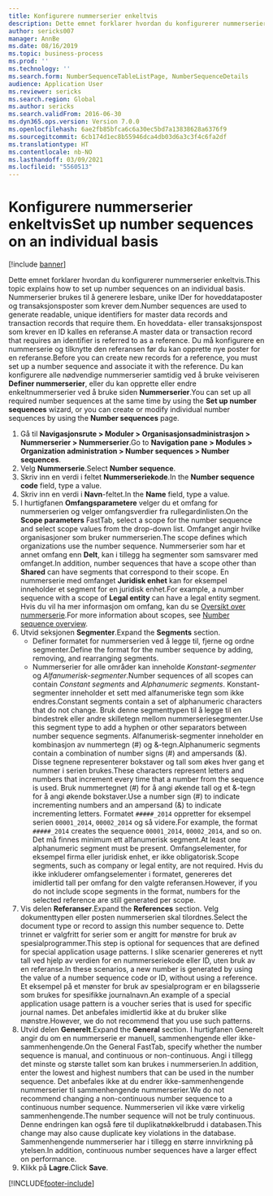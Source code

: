 ```yaml
---
title: Konfigurere nummerserier enkeltvis
description: Dette emnet forklarer hvordan du konfigurerer nummerserier enkeltvis.
author: sericks007
manager: AnnBe
ms.date: 08/16/2019
ms.topic: business-process
ms.prod: ''
ms.technology: ''
ms.search.form: NumberSequenceTableListPage, NumberSequenceDetails
audience: Application User
ms.reviewer: sericks
ms.search.region: Global
ms.author: sericks
ms.search.validFrom: 2016-06-30
ms.dyn365.ops.version: Version 7.0.0
ms.openlocfilehash: 6ae2fb85bfca6c6a30ec5bd7a13838628a6376f9
ms.sourcegitcommit: 6cb174d1ec8b55946dca4db03d6a3c3f4c6fa2df
ms.translationtype: HT
ms.contentlocale: nb-NO
ms.lasthandoff: 03/09/2021
ms.locfileid: "5560513"
---
```

# <a name="set-up-number-sequences-on-an-individual-basis"></a><span data-ttu-id="e84f9-103">Konfigurere nummerserier enkeltvis</span><span class="sxs-lookup"><span data-stu-id="e84f9-103">Set up number sequences on an individual basis</span></span>

[!include [banner](../../includes/banner.md)]

<span data-ttu-id="e84f9-104">Dette emnet forklarer hvordan du konfigurerer nummerserier enkeltvis.</span><span class="sxs-lookup"><span data-stu-id="e84f9-104">This topic explains how to set up number sequences on an individual basis.</span></span> <span data-ttu-id="e84f9-105">Nummerserier brukes til å generere lesbare, unike IDer for hoveddataposter og transaksjonsposter som krever dem.</span><span class="sxs-lookup"><span data-stu-id="e84f9-105">Number sequences are used to generate readable, unique identifiers for master data records and transaction records that require them.</span></span> <span data-ttu-id="e84f9-106">En hoveddata- eller transaksjonspost som krever en ID kalles en referanse.</span><span class="sxs-lookup"><span data-stu-id="e84f9-106">A master data or transaction record that requires an identifier is referred to as a reference.</span></span> <span data-ttu-id="e84f9-107">Du må konfigurere en nummerserie og tilknytte den referansen før du kan opprette nye poster for en referanse.</span><span class="sxs-lookup"><span data-stu-id="e84f9-107">Before you can create new records for a reference, you must set up a number sequence and associate it with the reference.</span></span> <span data-ttu-id="e84f9-108">Du kan konfigurere alle nødvendige nummerserier samtidig ved å bruke veiviseren **Definer nummerserier**, eller du kan opprette eller endre enkeltnummerserier ved å bruke siden **Nummerserier**.</span><span class="sxs-lookup"><span data-stu-id="e84f9-108">You can set up all required number sequences at the same time by using the **Set up number sequences** wizard, or you can create or modify individual number sequences by using the **Number sequences** page.</span></span>

1. <span data-ttu-id="e84f9-109">Gå til **Navigasjonsrute > Moduler > Organisasjonsadministrasjon > Nummerserier > Nummerserier**.</span><span class="sxs-lookup"><span data-stu-id="e84f9-109">Go to **Navigation pane > Modules > Organization administration > Number sequences > Number sequences**.</span></span>
2. <span data-ttu-id="e84f9-110">Velg **Nummerserie**.</span><span class="sxs-lookup"><span data-stu-id="e84f9-110">Select **Number sequence**.</span></span>
3. <span data-ttu-id="e84f9-111">Skriv inn en verdi i feltet **Nummerseriekode**.</span><span class="sxs-lookup"><span data-stu-id="e84f9-111">In the **Number sequence code** field, type a value.</span></span>
4. <span data-ttu-id="e84f9-112">Skriv inn en verdi i **Navn**-feltet.</span><span class="sxs-lookup"><span data-stu-id="e84f9-112">In the **Name** field, type a value.</span></span>
5. <span data-ttu-id="e84f9-113">I hurtigfanen **Omfangsparametere** velger du et omfang for nummerserien og velger omfangsverdier fra rullegardinlisten.</span><span class="sxs-lookup"><span data-stu-id="e84f9-113">On the **Scope parameters** FastTab, select a scope for the number sequence and select scope values from the drop-down list.</span></span> <span data-ttu-id="e84f9-114">Omfanget angir hvilke organisasjoner som bruker nummerserien.</span><span class="sxs-lookup"><span data-stu-id="e84f9-114">The scope defines which organizations use the number sequence.</span></span> <span data-ttu-id="e84f9-115">Nummerserier som har et annet omfang enn **Delt**, kan i tillegg ha segmenter som samsvarer med omfanget.</span><span class="sxs-lookup"><span data-stu-id="e84f9-115">In addition, number sequences that have a scope other than **Shared** can have segments that correspond to their scope.</span></span> <span data-ttu-id="e84f9-116">En nummerserie med omfanget **Juridisk enhet** kan for eksempel inneholder et segment for en juridisk enhet.</span><span class="sxs-lookup"><span data-stu-id="e84f9-116">For example, a number sequence with a scope of **Legal entity** can have a legal entity segment.</span></span> <span data-ttu-id="e84f9-117">Hvis du vil ha mer informasjon om omfang, kan du se [Oversikt over nummerserie](https://docs.microsoft.com/dynamics365/unified-operations/fin-and-ops/organization-administration/number-sequence-overview).</span><span class="sxs-lookup"><span data-stu-id="e84f9-117">For more information about scopes, see [Number sequence overview](https://docs.microsoft.com/dynamics365/unified-operations/fin-and-ops/organization-administration/number-sequence-overview).</span></span> 
6. <span data-ttu-id="e84f9-118">Utvid seksjonen **Segmenter**.</span><span class="sxs-lookup"><span data-stu-id="e84f9-118">Expand the **Segments** section.</span></span>
    - <span data-ttu-id="e84f9-119">Definer formatet for nummerserien ved å legge til, fjerne og ordne segmenter.</span><span class="sxs-lookup"><span data-stu-id="e84f9-119">Define the format for the number sequence by adding, removing, and rearranging segments.</span></span>  
    - <span data-ttu-id="e84f9-120">Nummerserier for alle områder kan inneholde *Konstant-segmenter* og *Alfanumerisk-segmenter*.</span><span class="sxs-lookup"><span data-stu-id="e84f9-120">Number sequences of all scopes can contain *Constant segments* and *Alphanumeric segments*.</span></span> <span data-ttu-id="e84f9-121">Konstant-segmenter inneholder et sett med alfanumeriske tegn som ikke endres.</span><span class="sxs-lookup"><span data-stu-id="e84f9-121">Constant segments contain a set of alphanumeric characters that do not change.</span></span> <span data-ttu-id="e84f9-122">Bruk denne segmenttypen til å legge til en bindestrek eller andre skilletegn mellom nummerseriesegmenter.</span><span class="sxs-lookup"><span data-stu-id="e84f9-122">Use this segment type to add a hyphen or other separators between number sequence segments.</span></span> <span data-ttu-id="e84f9-123">Alfanumerisk-segmenter inneholder en kombinasjon av nummertegn (#) og &-tegn.</span><span class="sxs-lookup"><span data-stu-id="e84f9-123">Alphanumeric segments contain a combination of number signs (#) and ampersands (&).</span></span> <span data-ttu-id="e84f9-124">Disse tegnene representerer bokstaver og tall som økes hver gang et nummer i serien brukes.</span><span class="sxs-lookup"><span data-stu-id="e84f9-124">These characters represent letters and numbers that increment every time that a number from the sequence is used.</span></span> <span data-ttu-id="e84f9-125">Bruk nummertegnet (#) for å angi økende tall og et &-tegn for å angi økende bokstaver.</span><span class="sxs-lookup"><span data-stu-id="e84f9-125">Use a number sign (#) to indicate incrementing numbers and an ampersand (&) to indicate incrementing letters.</span></span> <span data-ttu-id="e84f9-126">Formatet `#####_2014` oppretter for eksempel serien `00001_2014`, `00002_2014` og så videre.</span><span class="sxs-lookup"><span data-stu-id="e84f9-126">For example, the format `#####_2014` creates the sequence `00001_2014`, `00002_2014`, and so on.</span></span> <span data-ttu-id="e84f9-127">Det må finnes minimum ett alfanumerisk segment.</span><span class="sxs-lookup"><span data-stu-id="e84f9-127">At least one alphanumeric segment must be present.</span></span> <span data-ttu-id="e84f9-128">Omfangselementer, for eksempel firma eller juridisk enhet, er ikke obligatorisk.</span><span class="sxs-lookup"><span data-stu-id="e84f9-128">Scope segments, such as company or legal entity, are not required.</span></span> <span data-ttu-id="e84f9-129">Hvis du ikke inkluderer omfangselementer i formatet, genereres det imidlertid tall per omfang for den valgte referansen.</span><span class="sxs-lookup"><span data-stu-id="e84f9-129">However, if you do not include scope segments in the format, numbers for the selected reference are still generated per scope.</span></span>  
7. <span data-ttu-id="e84f9-130">Vis delen **Referanser**.</span><span class="sxs-lookup"><span data-stu-id="e84f9-130">Expand the **References** section.</span></span> <span data-ttu-id="e84f9-131">Velg dokumenttypen eller posten nummerserien skal tilordnes.</span><span class="sxs-lookup"><span data-stu-id="e84f9-131">Select the document type or record to assign this number sequence to.</span></span> <span data-ttu-id="e84f9-132">Dette trinnet er valgfritt for serier som er angitt for mønstre for bruk av spesialprogrammer.</span><span class="sxs-lookup"><span data-stu-id="e84f9-132">This step is optional for sequences that are defined for special application usage patterns.</span></span> <span data-ttu-id="e84f9-133">I slike scenarier genereres et nytt tall ved hjelp av verdien for en nummerseriekode eller ID, uten bruk av en referanse.</span><span class="sxs-lookup"><span data-stu-id="e84f9-133">In these scenarios, a new number is generated by using the value of a number sequence code or ID, without using a reference.</span></span> <span data-ttu-id="e84f9-134">Et eksempel på et mønster for bruk av spesialprogram er en bilagsserie som brukes for spesifikke journalnavn.</span><span class="sxs-lookup"><span data-stu-id="e84f9-134">An example of a special application usage pattern is a voucher series that is used for specific journal names.</span></span> <span data-ttu-id="e84f9-135">Det anbefales imidlertid ikke at du bruker slike mønstre.</span><span class="sxs-lookup"><span data-stu-id="e84f9-135">However, we do not recommend that you use such patterns.</span></span>  
8. <span data-ttu-id="e84f9-136">Utvid delen **Generelt**.</span><span class="sxs-lookup"><span data-stu-id="e84f9-136">Expand the **General** section.</span></span> <span data-ttu-id="e84f9-137">I hurtigfanen Generelt angir du om en nummerserie er manuell, sammenhengende eller ikke-sammenhengende.</span><span class="sxs-lookup"><span data-stu-id="e84f9-137">On the General FastTab, specify whether the number sequence is manual, and continuous or non-continuous.</span></span> <span data-ttu-id="e84f9-138">Angi i tillegg det minste og største tallet som kan brukes i nummerserien.</span><span class="sxs-lookup"><span data-stu-id="e84f9-138">In addition, enter the lowest and highest numbers that can be used in the number sequence.</span></span> <span data-ttu-id="e84f9-139">Det anbefales ikke at du endrer ikke-sammenhengende nummerserier til sammenhengende nummerserier.</span><span class="sxs-lookup"><span data-stu-id="e84f9-139">We do not recommend changing a non-continuous number sequence to a continuous number sequence.</span></span> <span data-ttu-id="e84f9-140">Nummerserien vil ikke være virkelig sammenhengende.</span><span class="sxs-lookup"><span data-stu-id="e84f9-140">The number sequence will not be truly continuous.</span></span> <span data-ttu-id="e84f9-141">Denne endringen kan også føre til duplikatnøkkelbrudd i databasen.</span><span class="sxs-lookup"><span data-stu-id="e84f9-141">This change may also cause duplicate key violations in the database.</span></span> <span data-ttu-id="e84f9-142">Sammenhengende nummerserier har i tillegg en større innvirkning på ytelsen.</span><span class="sxs-lookup"><span data-stu-id="e84f9-142">In addition, continuous number sequences have a larger effect on performance.</span></span>   
9. <span data-ttu-id="e84f9-143">Klikk på **Lagre**.</span><span class="sxs-lookup"><span data-stu-id="e84f9-143">Click **Save**.</span></span>



[!INCLUDE[footer-include](../../../../includes/footer-banner.md)]